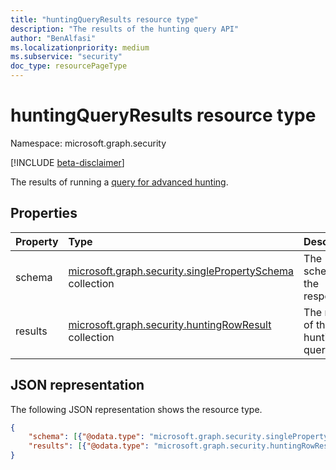 ```yaml
---
title: "huntingQueryResults resource type"
description: "The results of the hunting query API"
author: "BenAlfasi"
ms.localizationpriority: medium
ms.subservice: "security"
doc_type: resourcePageType
---
```


# huntingQueryResults resource type

Namespace: microsoft.graph.security

[!INCLUDE [beta-disclaimer](../../includes/beta-disclaimer.md)]

The results of running a [query for advanced hunting](../api/security-security-runhuntingquery.md).

## Properties
|Property|Type|Description|
|:---|:---|:---|
|schema|[microsoft.graph.security.singlePropertySchema](../resources/security-singlepropertyschema.md) collection|The schema for the response.|
|results|[microsoft.graph.security.huntingRowResult](../resources/security-huntingrowresult.md) collection|The results of the hunting query.|

## JSON representation
The following JSON representation shows the resource type.
<!-- {
  "blockType": "resource",
  "@odata.type": "microsoft.graph.security.huntingQueryResults"
}
-->
``` json
{
    "schema": [{"@odata.type": "microsoft.graph.security.singlePropertySchema"}],
    "results": [{"@odata.type": "microsoft.graph.security.huntingRowResult"}]
}
```